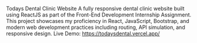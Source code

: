 Todays Dental Clinic Website
A fully responsive dental clinic website built using ReactJS as part of the Front-End Development Internship Assignment. This project showcases my proficiency in React, JavaScript, Bootstrap, and modern web development practices including routing, API simulation, and responsive design.
Live Demo: https://todaysdental.vercel.app/
